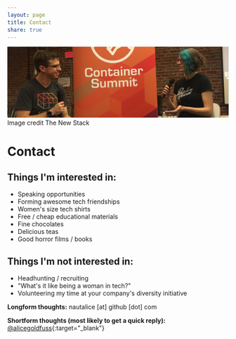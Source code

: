 ```yaml
---
layout: page
title: Contact
share: true
---
```

<img src="/images/contactphoto.png" alt="">
<figcaption>Image credit The New Stack</figcaption>

# Contact

## Things I'm interested in:

* Speaking opportunities
* Forming awesome tech friendships
* Women's size tech shirts
* Free / cheap educational materials
* Fine chocolates
* Delicious teas
* Good horror films / books

## Things I'm not interested in:

* Headhunting / recruiting
* "What's it like being a woman in tech?"
* Volunteering my time at your company's diversity initiative

**Longform thoughts:** nautalice [at] github [dot] com 

**Shortform thoughts (most likely to get a quick reply):** [@alicegoldfuss](http://twitter.com/alicegoldfuss){:target="_blank"}
